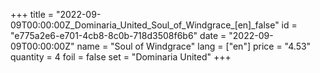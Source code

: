 +++
title = "2022-09-09T00:00:00Z_Dominaria_United_Soul_of_Windgrace_[en]_false"
id = "e775a2e6-e701-4cb8-8c0b-718d3508f6b6"
date = "2022-09-09T00:00:00Z"
name = "Soul of Windgrace"
lang = ["en"]
price = "4.53"
quantity = 4
foil = false
set = "Dominaria United"
+++
